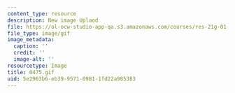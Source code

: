 ```yaml
---
content_type: resource
description: New image Uplaod
file: https://ol-ocw-studio-app-qa.s3.amazonaws.com/courses/res-21g-01-kana-spring-2010/5e2963b6eb39957109811fd22a985383_0475.gif
file_type: image/gif
image_metadata:
  caption: ''
  credit: ''
  image-alt: ''
resourcetype: Image
title: 0475.gif
uid: 5e2963b6-eb39-9571-0981-1fd22a985383
---
```

